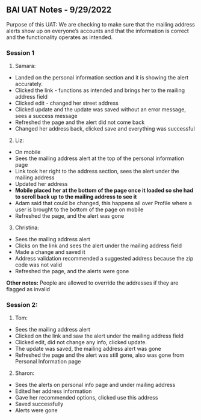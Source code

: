 ## BAI UAT Notes - 9/29/2022

Purpose of this UAT: We are checking to make sure that the mailing address alerts show up on everyone’s accounts and that the information is correct and the functionality operates as intended.

### Session 1 

1. Samara:
- Landed on the personal information section and it is showing the alert accurately. 
- Clicked the link - functions as intended and brings her to the mailing address field
- Clicked edit - changed her street address
- Clicked update and the update was saved without an error message, sees a success message
- Refreshed the page and the alert did not come back
- Changed her address back, clicked save and everything was successful

2. Liz:
- On mobile
- Sees the mailing address alert at the top of the personal information page
- Link took her right to the address section, sees the alert under the mailing address
- Updated her address
- **Mobile placed her at the bottom of the page once it loaded so she had to scroll back up to the mailing address to see it**
- Adam said that could be changed, this happens all over Profile where a user is brought to the bottom of the page on mobile
- Refreshed the page, and the alert was gone

3. Christina:
- Sees the mailing address alert
- Clicks on the link and sees the alert under the mailing address field
- Made a change and saved it
- Address validation recommended a suggested address because the zip code was not valid
- Refreshed the page, and the alerts were gone


**Other notes:** People are allowed to override the addresses if they are flagged as invalid

### Session 2:

1. Tom:
- Sees the mailing address alert
- Clicked on the link and saw the alert under the mailing address field
- Clicked edit, did not change any info, clicked update.
- The update was saved, the mailing address alert was gone
- Refreshed the page and the alert was still gone, also was gone from Personal Information page

2. Sharon:
- Sees the alerts on personal info page and under mailing address
- Edited her address information
- Gave her recommended options, clicked use this address
- Saved successfully
- Alerts were gone

